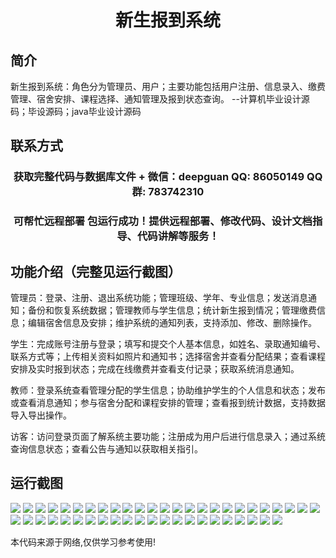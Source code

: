 <p><h1 align="center">新生报到系统</h1></p>

## 简介
新生报到系统：角色分为管理员、用户；主要功能包括用户注册、信息录入、缴费管理、宿舍安排、课程选择、通知管理及报到状态查询。    --计算机毕业设计源码；毕设源码；java毕业设计源码


## 联系方式
<p><h3 align="center">获取完整代码与数据库文件 + 微信：deepguan QQ: 86050149 QQ群: 783742310</h3></p>
<p><h3 align="center">可帮忙远程部署 包运行成功！提供远程部署、修改代码、设计文档指导、代码讲解等服务！</h3></p>

## 功能介绍（完整见运行截图）
管理员：登录、注册、退出系统功能；管理班级、学年、专业信息；发送消息通知；备份和恢复系统数据；管理教师与学生信息；统计新生报到情况；管理缴费信息；编辑宿舍信息及安排；维护系统的通知列表，支持添加、修改、删除操作。

学生：完成账号注册与登录；填写和提交个人基本信息，如姓名、录取通知编号、联系方式等；上传相关资料如照片和通知书；选择宿舍并查看分配结果；查看课程安排及实时报到状态；完成在线缴费并查看支付记录；获取系统消息通知。

教师：登录系统查看管理分配的学生信息；协助维护学生的个人信息和状态；发布或查看消息通知；参与宿舍分配和课程安排的管理；查看报到统计数据，支持数据导入导出操作。

访客：访问登录页面了解系统主要功能；注册成为用户后进行信息录入；通过系统查询信息状态；查看公告与通知以获取相关指引。


## 运行截图
![](img/001.jpg)
![](img/002.jpg)
![](img/003.jpg)
![](img/004.jpg)
![](img/005.jpg)
![](img/006.jpg)
![](img/007.jpg)
![](img/008.jpg)
![](img/009.jpg)
![](img/010.jpg)
![](img/011.jpg)
![](img/012.jpg)
![](img/013.jpg)
![](img/014.jpg)
![](img/015.jpg)
![](img/016.jpg)
![](img/017.jpg)
![](img/018.jpg)
![](img/019.jpg)
![](img/020.jpg)
![](img/021.jpg)
![](img/022.jpg)
![](img/023.jpg)
![](img/024.jpg)
![](img/025.jpg)
![](img/026.jpg)
![](img/027.jpg)
![](img/028.jpg)
![](img/029.jpg)
![](img/030.jpg)
![](img/031.jpg)
![](img/032.jpg)
![](img/033.jpg)
![](img/034.jpg)
![](img/035.jpg)
![](img/036.jpg)
![](img/037.jpg)
![](img/038.jpg)
![](img/039.jpg)
![](img/040.jpg)
![](img/041.jpg)
![](img/042.jpg)
![](img/043.jpg)
![](img/044.jpg)
![](img/045.jpg)
![](img/046.jpg)
![](img/047.jpg)

<p>本代码来源于网络,仅供学习参考使用!</p>
